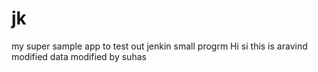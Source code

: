 # jk
my super sample app to test out jenkin small progrm 
Hi si this is aravind modified data
modified by suhas
